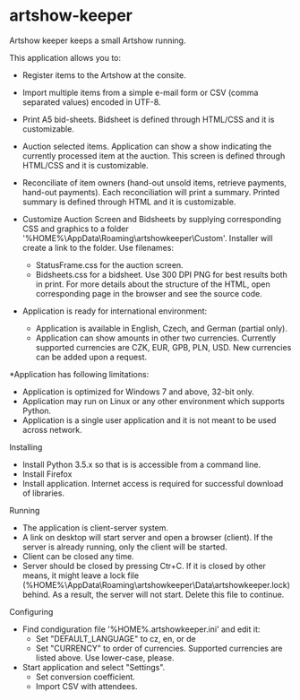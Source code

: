 artshow-keeper
==============

Artshow keeper keeps a small Artshow running.

This application allows you to:
* Register items to the Artshow at the consite.
* Import multiple items from a simple e-mail form or CSV (comma separated values) encoded in UTF-8.
* Print A5 bid-sheets. Bidsheet is defined through HTML/CSS and it is customizable.
* Auction selected items. Application can show a show indicating the currently
  processed item at the auction. This screen is defined through HTML/CSS and it is customizable.
* Reconciliate of item owners (hand-out unsold items, retrieve payments, hand-out payments).
  Each reconciliation will print a summary. Printed summary is defined through HTML and
  it is customizable.
* Customize Auction Screen and Bidsheets by supplying corresponding CSS and graphics
  to a folder '%HOME%\AppData\Roaming\artshowkeeper\Custom'. Installer will create a link
  to the folder. Use filenames:
  - StatusFrame.css for the auction screen.
  - Bidsheets.css for a bidsheet.
  Use 300 DPI PNG for best results both in print. For more details about the structure
  of the HTML, open corresponding page in the browser and see the source code. 
  
* Application is ready for international environment:
  - Application is available in English, Czech, and German (partial only).
  - Application can show amounts in other two currencies.
    Currently supported currencies are CZK, EUR, GPB, PLN, USD.
    New currencies can be added upon a request.

*Application has following limitations:
  - Application is optimized for Windows 7 and above, 32-bit only.
  - Application may run on Linux or any other environment which supports Python.
  - Application is a single user application and it is not meant to be used across network.

Installing
* Install Python 3.5.x so that is is accessible from a command line.
* Install Firefox
* Install application. Internet access is required for successful download of libraries.

Running
* The application is client-server system.
* A link on desktop will start server and open a browser (client).
  If the server is already running, only the client will be started.
* Client can be closed any time.
* Server should be closed by pressing Ctr+C. If it is closed by other means, it might leave
  a lock file (%HOME%\AppData\Roaming\artshowkeeper\Data\artshowkeeper.lock) behind. As a result,
  the server will not start. Delete this file to continue.

Configuring
* Find condiguration file '%HOME%\.artshowkeeper.ini' and edit it:
  - Set "DEFAULT_LANGUAGE" to cz, en, or de
  - Set "CURRENCY" to order of currencies. Supported currencies are listed above. Use lower-case, please.
* Start application and select "Settings".
  - Set conversion coefficient.
  - Import CSV with attendees.
